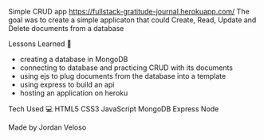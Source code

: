 Simple CRUD app
https://fullstack-gratitude-journal.herokuapp.com/
The goal was to create a simple applicaton that could Create, Read, Update and Delete documents from a database

Lessons Learned 💭
- creating a database in MongoDB
- connecting to database and practicing CRUD with its documents
- using ejs to plug documents from the database into a template
- using express to build an api
- hosting an application on heroku

Tech Used 💻
HTML5 CSS3 JavaScript MongoDB Express Node

Made by
Jordan Veloso